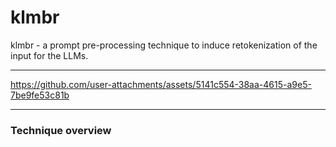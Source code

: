 # klmbr

klmbr - a prompt pre-processing technique to induce retokenization of the input for the LLMs.

---

https://github.com/user-attachments/assets/5141c554-38aa-4615-a9e5-7be9fe53c81b

---

### Technique overview

